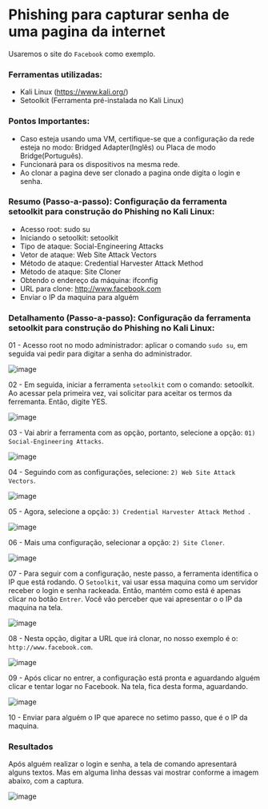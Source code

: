 # Phishing para capturar senha de uma pagina da internet
Usaremos o site do ``` Facebook ``` como exemplo. 

### Ferramentas utilizadas:

- Kali Linux (https://www.kali.org/)
- Setoolkit (Ferramenta pré-instalada no Kali Linux)

### Pontos Importantes:
 - Caso esteja usando uma VM, certifique-se que a configuração da rede esteja no modo: Bridged Adapter(Inglês) ou Placa de modo Bridge(Português).
 - Funcionará para os dispositivos na mesma rede.
 - Ao clonar a pagina deve ser clonado a pagina onde digita o login e senha.

### Resumo (Passo-a-passo): Configuração da ferramenta setoolkit para construção do Phishing no Kali Linux:

 - Acesso root: sudo su
 - Iniciando o setoolkit: setoolkit
 - Tipo de ataque: Social-Engineering Attacks
 - Vetor de ataque: Web Site Attack Vectors
 - Método de ataque: Credential Harvester Attack Method 
 - Método de ataque: Site Cloner
 - Obtendo o endereço da máquina: ifconfig
 - URL para clone: http://www.facebook.com
 - Enviar o IP da maquina para alguém

### Detalhamento (Passo-a-passo): Configuração da ferramenta setoolkit para construção do Phishing no Kali Linux:

01 - Acesso root no modo administrador: aplicar o comando ``` sudo su ```, em seguida vai pedir para digitar a senha do administrador.

![image](https://github.com/user-attachments/assets/eabaade4-3d43-425a-bea8-6172b8bc7688)

02 - Em seguida, iniciar a ferramenta ``` setoolkit ``` com o comando: setoolkit. Ao acessar pela primeira vez, vai solicitar para aceitar os termos da ferremanta. Então, digite YES.

![image](https://github.com/user-attachments/assets/4caa7c67-207d-4e9a-b8c1-4b0b490841c4)

03 - Vai abrir a ferramenta com as opção, portanto, selecione a opção: ``` 01) Social-Engineering Attacks ```. 

![image](https://github.com/user-attachments/assets/382ca0bb-b191-4661-9f62-1b4cc21e1367)

04 - Seguindo com as configurações, selecione: ``` 2) Web Site Attack Vectors ```.

![image](https://github.com/user-attachments/assets/6894a2e5-94c9-41c5-99a3-f894f51a3827)

05 - Agora, selecione a opção: ```3) Credential Harvester Attack Method ```.

![image](https://github.com/user-attachments/assets/b2cfab7f-9671-4ab0-a752-18da8e9e843e)

06 - Mais uma configuração, selecionar a opção: ``` 2) Site Cloner ```.

![image](https://github.com/user-attachments/assets/49fd500e-c21f-431b-bc30-69a8ca044a16)

07 - Para seguir com a configuração, neste passo, a ferramenta identifica o IP que está rodando. O ``` Setoolkit ```, vai usar essa maquina como um servidor receber o login e senha rackeada. Então, mantém como está é apenas clicar no botão ``` Entrer ```. Você vão perceber que vai apresentar o o IP da maquina na tela.

![image](https://github.com/user-attachments/assets/0fe7af53-6ee9-4f50-bb81-08d9988c3894)

08 - Nesta opção, digitar a URL que irá clonar, no nosso exemplo é o: ``` http://www.facebook.com ```.

![image](https://github.com/user-attachments/assets/ae36dc56-d1b5-449b-b386-312bc1042054)

09 - Após clicar no entrer, a configuração está pronta e aguardando alguém clicar e tentar logar no Facebook. Na tela, fica desta forma, aguardando.

![image](https://github.com/user-attachments/assets/bde4993f-7fe6-4333-bc1d-fb0ee8e40af0)

10 - Enviar para alguém o IP que aparece no setimo passo, que é o IP da maquina.

### Resultados
Após alguém realizar o login e senha, a tela de comando apresentará alguns textos. Mas em alguma linha dessas vai mostrar conforme a imagem abaixo, com a captura.

![image](https://github.com/user-attachments/assets/eb9ea83b-5a06-4103-8ddc-50138b0e6978)

